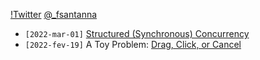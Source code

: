 [!Twitter](twitter.png) [@_fsantanna](https://twitter.com/_fsantanna)

- `[2022-mar-01]` [Structured (Synchronous) Concurrency](structured-concurrency.md)
- `[2022-fev-19]` A Toy Problem: [Drag, Click, or Cancel](click-drag-cancel.md)
